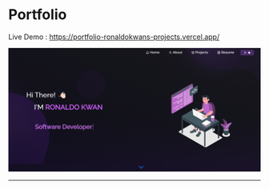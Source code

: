 # Portfolio

Live Demo : https://portfolio-ronaldokwans-projects.vercel.app/

[![portfolio](./images/portfolio.png)](https://ronaldokwan.vercel.app/)

---
